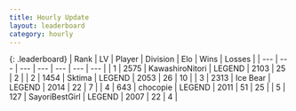 ```yaml
---
title: Hourly Update
layout: leaderboard
category: hourly
---
```


{: .leaderboard}
| Rank | LV | Player | Division | Elo | Wins | Losses |
| --- | --- | --- | --- | --- | --- | --- |
| <span data-change="0">1</span> | 2575 | <span title="ID: 164871">KawashiroNitori</span> | LEGEND | <span data-change="0">2103</span> | <span data-change="0">25</span> | <span data-change="0">2</span> |
| <span data-change="0">2</span> | 1454 | <span title="ID: 353063">Sktima</span> | LEGEND | <span data-change="0">2053</span> | <span data-change="0">26</span> | <span data-change="0">10</span> |
| <span data-change="0">3</span> | 2313 | <span title="ID: 417840">Ice Bear</span> | LEGEND | <span data-change="0">2014</span> | <span data-change="0">22</span> | <span data-change="0">7</span> |
| <span data-change="0">4</span> | 643 | <span title="ID: 495743">chocopie</span> | LEGEND | <span data-change="0">2011</span> | <span data-change="0">51</span> | <span data-change="0">25</span> |
| <span data-change="0">5</span> | 127 | <span title="ID: 543618">SayoriBestGirl</span> | LEGEND | <span data-change="0">2007</span> | <span data-change="0">22</span> | <span data-change="0">4</span> |